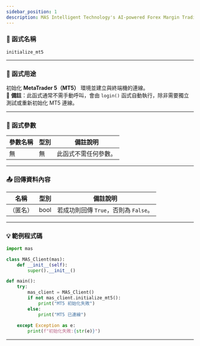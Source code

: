 ```yaml
---
sidebar_position: 1
description: MAS Intelligent Technology's AI-powered Forex Margin Trading Platform with full MetaTrader MT5 broker integration allows investors to generate automated trading strategies simply by entering text. Supports instant backtesting,real-time data synchronization,and seamless multi-broker switching. No coding experience required to easily launch AI automated trading,optimize strategies,and reduce market risk. Designed for both individual traders and financial institutions with standardized MetaTrader MT5-compatible APIs,automated backtesting,and quantitative strategy optimization to help enterprises deploy stable and efficient trading solutions quickly.
---
```


### 🧩 函式名稱

`initialize_mt5`

---

### 🎯 函式用途

初始化 **MetaTrader 5（MT5）** 環境並建立與終端機的連線。  
📌 **備註**：此函式通常不需手動呼叫，會由 `login()` 函式自動執行，除非需要獨立測試或重新初始化 MT5 連線。

---

### 🔧 函式參數

| 參數名稱 | 型別 | 備註說明     |
|----------|------|--------------|
| 無       | 無   | 此函式不需任何參數。 |

---

### 📤 回傳資料內容

| 名稱   | 型別 | 備註說明                           | 
|--------|------|-----------------------------------|
|（匿名） | bool | 若成功則回傳 `True`，否則為 `False`。 |

---

### 💡 範例程式碼

```python
import mas

class MAS_Client(mas):
    def __init__(self):
        super().__init__()

def main():
    try:
        mas_client = MAS_Client()
        if not mas_client.initialize_mt5():
            print("MT5 初始化失敗")
        else:
            print("MT5 已連線")
            
    except Exception as e:
        print(f"初始化失敗:{str(e)}")
```
---